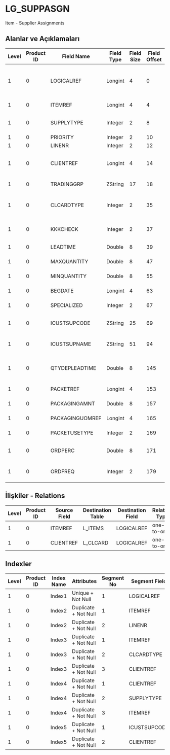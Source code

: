 # LG_SUPPASGN

Item - Supplier Assignments

## Alanlar ve Açıklamaları

| Level | Product ID | Field Name | Field Type | Field Size | Field Offset | Türkçe Açıklama | Expression |
| ----- | ---------- | ---------- | ---------- | ---------- | ------------ | --------------- | ---------- |
| 1 | 0 | LOGICALREF | Longint | 4 | 0 | Malzeme - Tedarikçi Ataması Log. Ref. | Item - Supplier Assignment Logical Reference |
| 1 | 0 | ITEMREF | Longint | 4 | 4 | Malzeme Kartı Referansı | Item Card Reference |
| 1 | 0 | SUPPLYTYPE | Integer | 2 | 8 | Müşteri / Tedarikçi Tipi | Customer / Supplier Type |
| 1 | 0 | PRIORITY | Integer | 2 | 10 | Öncelik | Priority |
| 1 | 0 | LINENR | Integer | 2 | 12 | Satır Numarası | Line Number |
| 1 | 0 | CLIENTREF | Longint | 4 | 14 | Cari Hesap Ref. | Account Receivable / Payable Reference |
| 1 | 0 | TRADINGGRP | ZString | 17 | 18 | Ticari İşlem Grubu | Trading Group |
| 1 | 0 | CLCARDTYPE | Integer | 2 | 35 | Cari Hesap Türü | Account Receivable / Payable Type |
| 1 | 0 | KKKCHECK | Integer | 2 | 37 | Kalite Kontrol İşlemi Yapılmadığında | In Case of Inspection not Held |
| 1 | 0 | LEADTIME | Double | 8 | 39 | Teslim/Temin Zamanı | Delivery / Lead Time |
| 1 | 0 | MAXQUANTITY | Double | 8 | 47 | Azami Miktar | Maximum Quantity |
| 1 | 0 | MINQUANTITY | Double | 8 | 55 | Asgari Miktar | Minimum Quantity |
| 1 | 0 | BEGDATE | Longint | 4 | 63 | Başlangıç tarihi | Start Date |
| 1 | 0 | SPECIALIZED | Integer | 2 | 67 | Kullanımda Değil | Not In Use |
| 1 | 0 | ICUSTSUPCODE | ZString | 25 | 69 | Müşteri / Tedarikçi Kodu | Customer / Supplier Code |
| 1 | 0 | ICUSTSUPNAME | ZString | 51 | 94 | Müşteri / Tedarikçi Açıklaması | Customer / Supplier Description |
| 1 | 0 | QTYDEPLEADTIME | Double | 8 | 145 | Miktar bağımlı teslim/temin süresi | Quantity Dependent Delivery / Lead Time |
| 1 | 0 | PACKETREF | Longint | 4 | 153 | Malzemeler Log. Ref. | ITEMS LOGICALREF |
| 1 | 0 | PACKAGINGAMNT | Double | 8 | 157 | Paketleme tutarı | Packaging Amount |
| 1 | 0 | PACKAGINGUOMREF | Longint | 4 | 165 | Birim seti log. Ref. | UNITSETL LOGICALREF |
| 1 | 0 | PACKETUSETYPE | Integer | 2 | 169 | Paket kullanım türü | Packet Usage Type |
| 1 | 0 | ORDPERC | Double | 8 | 171 | Cari Hesap Sipariş Oranı (%) | AR/AP Order Rate (%) |
| 1 | 0 | ORDFREQ | Integer | 2 | 179 | Cari Hesap Sipariş Periyodu (Gün) | AR/AP Order Frequency (Day) |

## İlişkiler - Relations

| Level | Product ID | Source Field | Destination Table | Destination Field | Relation Type | Extra Condition |
| ----- | ---------- | ------------ | ---------------- | ---------------- | ------------- | --------------- |
| 1 | 0 | ITEMREF | L_ITEMS | LOGICALREF | one-to-one |  |
| 1 | 0 | CLIENTREF | L_CLCARD | LOGICALREF | one-to-one |  |

## Indexler

| Level | Product ID | Index Name | Attributes | Segment No | Segment Field | Sense |
| ----- | ---------- | ---------- | ---------- | ---------- | ------------- | ----- |
| 1 | 0 | Index1 | Unique + Not Null | 1 | LOGICALREF | Ascending |
| 1 | 0 | Index2 | Duplicate + Not Null | 1 | ITEMREF | Ascending |
| 1 | 0 | Index2 | Duplicate + Not Null | 2 | LINENR | Ascending |
| 1 | 0 | Index3 | Duplicate + Not Null | 1 | ITEMREF | Ascending |
| 1 | 0 | Index3 | Duplicate + Not Null | 2 | CLCARDTYPE | Ascending |
| 1 | 0 | Index3 | Duplicate + Not Null | 3 | CLIENTREF | Ascending |
| 1 | 0 | Index4 | Duplicate + Not Null | 1 | CLIENTREF | Ascending |
| 1 | 0 | Index4 | Duplicate + Not Null | 2 | SUPPLYTYPE | Ascending |
| 1 | 0 | Index4 | Duplicate + Not Null | 3 | ITEMREF | Ascending |
| 1 | 0 | Index5 | Duplicate + Not Null | 1 | ICUSTSUPCODE | Ascending |
| 1 | 0 | Index5 | Duplicate + Not Null | 2 | CLIENTREF | Ascending |
